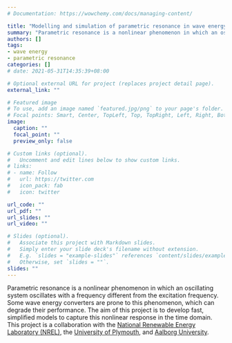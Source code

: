 ```yaml
---
# Documentation: https://wowchemy.com/docs/managing-content/

title: "Modelling and simulation of parametric resonance in wave energy converters using a simplified model"
summary: "Parametric resonance is a nonlinear phenomenon in which an oscillating system oscillates with a frequency different from the excitation frequency. In this project, we look into fast simplified models to capture this nonlinear response in the time domain."
authors: []
tags: 
- wave energy
- parametric resonance
categories: []
# date: 2021-05-31T14:35:39+08:00

# Optional external URL for project (replaces project detail page).
external_link: ""

# Featured image
# To use, add an image named `featured.jpg/png` to your page's folder.
# Focal points: Smart, Center, TopLeft, Top, TopRight, Left, Right, BottomLeft, Bottom, BottomRight.
image:
  caption: ""
  focal_point: ""
  preview_only: false

# Custom links (optional).
#   Uncomment and edit lines below to show custom links.
# links:
# - name: Follow
#   url: https://twitter.com
#   icon_pack: fab
#   icon: twitter

url_code: ""
url_pdf: ""
url_slides: ""
url_video: ""

# Slides (optional).
#   Associate this project with Markdown slides.
#   Simply enter your slide deck's filename without extension.
#   E.g. `slides = "example-slides"` references `content/slides/example-slides.md`.
#   Otherwise, set `slides = ""`.
slides: ""
---
```


Parametric resonance is a nonlinear phenomenon in which an oscillating system oscillates with a frequency different from the excitation frequency. 
Some wave energy converters are prone to this phenomenon, which can degrade their performance. 
The aim of this project is to develop fast, simplified models to capture this nonlinear response in the time domain.
This project is a collaboration with the [National Renewable Energy Laboratory (NREL)](https://www.nrel.gov/), the [University of Plymouth](https://www.plymouth.ac.uk/), and [Aalborg University](https://www.en.aau.dk/).
